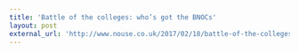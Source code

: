 ```yaml
---
title: 'Battle of the colleges: who’s got the BNOCs'
layout: post
external_url: 'http://www.nouse.co.uk/2017/02/18/battle-of-the-colleges-whos-got-the-bnocs/'
---
```

